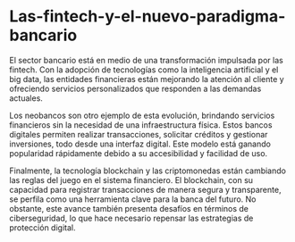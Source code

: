 # Las-fintech-y-el-nuevo-paradigma-bancario
El sector bancario está en medio de una transformación impulsada por las fintech. Con la adopción de tecnologías como la inteligencia artificial y el big data, las entidades financieras están mejorando la atención al cliente y ofreciendo servicios personalizados que responden a las demandas actuales.

Los neobancos son otro ejemplo de esta evolución, brindando servicios financieros sin la necesidad de una infraestructura física. Estos bancos digitales permiten realizar transacciones, solicitar créditos y gestionar inversiones, todo desde una interfaz digital. Este modelo está ganando popularidad rápidamente debido a su accesibilidad y facilidad de uso.

Finalmente, la tecnología blockchain y las criptomonedas están cambiando las reglas del juego en el sistema financiero. El blockchain, con su capacidad para registrar transacciones de manera segura y transparente, se perfila como una herramienta clave para la banca del futuro. No obstante, este avance también presenta desafíos en términos de ciberseguridad, lo que hace necesario repensar las estrategias de protección digital.
